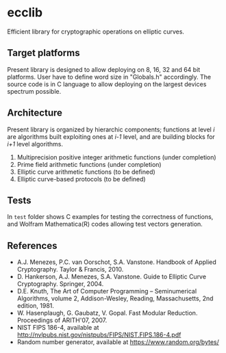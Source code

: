 # ecclib
Efficient library for cryptographic operations on elliptic curves.

## Target platforms
Present library is designed to allow deploying on 8, 16, 32 and 64 bit platforms. User have to define word size in "Globals.h" accordingly. The source code is in C language to allow deploying on the largest devices spectrum possible.

## Architecture
Present library is organized by hierarchic components; functions at level _i_ are algorithms built exploiting ones at _i-1_ level, and are building blocks for _i+1_ level algorithms. 
1. Multiprecision positive integer arithmetic functions (under completion)
2. Prime field arithmetic functions (under completion)
3. Elliptic curve arithmetic functions (to be defined)
4. Elliptic curve-based protocols (to be defined)

## Tests
In `test` folder shows C examples for testing the correctness of functions, and Wolfram Mathematica(R) codes allowing test vectors generation.

## References
+ A.J. Menezes, P.C. van Oorschot, S.A. Vanstone. Handbook of Applied Cryptography. Taylor & Francis, 2010.
+ D. Hankerson, A.J. Menezes, S.A. Vanstone. Guide to Elliptic Curve Cryptography. Springer, 2004.
+ D.E. Knuth, The Art of Computer Programming – Seminumerical Algorithms, volume 2, Addison-Wesley, Reading, Massachusetts, 2nd edition, 1981.
+ W. Hasenplaugh, G. Gaubatz, V. Gopal. Fast Modular Reduction. Proceedings of ARITH'07, 2007.
+ NIST FIPS 186-4, available at http://nvlpubs.nist.gov/nistpubs/FIPS/NIST.FIPS.186-4.pdf
+ Random number generator, available at https://www.random.org/bytes/
